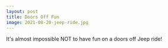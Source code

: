 ```yaml
---
layout: post
title: Doors Off Fun
image: 2021-08-20-jeep-ride.jpg
---
```


It's almost impossible NOT to have fun on a doors off Jeep ride!





